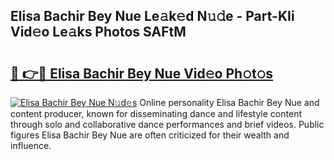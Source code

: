 ## Elisa Bachir Bey Nue Le𝚊k𝚎d N𝚞𝚍e - Part-KIi Vid𝚎o Le𝚊ks Photos SAFtM

# <h2><a href="http://fb93kw.evod.top/?m=Elisa+Bachir+Bey+Nue">🔗 👉🔴 Elisa Bachir Bey Nue Vid𝚎o Ph𝚘t𝚘s</a></h2>

[![Elisa Bachir Bey Nue N𝚞d𝚎s](https://i.imgur.com/8V9OHl7.gif)](http://fb93kw.evod.top/?m=Elisa+Bachir+Bey+Nue)
Online personality Elisa Bachir Bey Nue and content producer, known for disseminating dance and lifestyle content through solo and collaborative dance performances and brief videos. Public figures Elisa Bachir Bey Nue are often criticized for their wealth and influence. 
